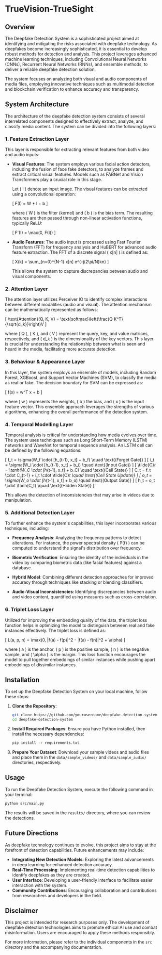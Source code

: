 
# TrueVision-TrueSight

## Overview

The Deepfake Detection System is a sophisticated project aimed at identifying and mitigating the risks associated with deepfake technology. As deepfakes become increasingly sophisticated, it is essential to develop robust methods for detection and analysis. This project leverages advanced machine learning techniques, including Convolutional Neural Networks (CNNs), Recurrent Neural Networks (RNNs), and ensemble methods, to deliver a reliable deepfake detection solution.

The system focuses on analyzing both visual and audio components of media files, employing innovative techniques such as multimodal detection and blockchain verification to enhance accuracy and transparency.

## System Architecture

The architecture of the deepfake detection system consists of several interrelated components designed to effectively extract, analyze, and classify media content. The system can be divided into the following layers:

### 1. **Feature Extraction Layer**

This layer is responsible for extracting relevant features from both video and audio inputs:

- **Visual Features**: The system employs various facial action detectors, including the fusion of face fake detectors, to analyze frames and extract critical visual features. Models such as FABNet and Vision Transformers play a crucial role in this stage.

    Let \( I \) denote an input image. The visual features can be extracted using a convolutional operation:

    \[
    F(I) = W * I + b
    \]

    where \( W \) is the filter (kernel) and \( b \) is the bias term. The resulting features are then passed through non-linear activation functions, typically ReLU:

    \[
    F'(I) = \max(0, F(I))
    \]

- **Audio Features**: The audio input is processed using Fast Fourier Transform (FFT) for frequency analysis and HuBERT for advanced audio feature extraction. The FFT of a discrete signal \( x[n] \) is defined as:

    \[
    X(k) = \sum_{n=0}^{N-1} x[n] e^{-j(2\pi/N)kn}
    \]

    This allows the system to capture discrepancies between audio and visual components.

### 2. **Attention Layer**

The attention layer utilizes Perceiver IO to identify complex interactions between different modalities (audio and visual). The attention mechanism can be mathematically represented as follows:

\[
\text{Attention}(Q, K, V) = \text{softmax}\left(\frac{Q K^T}{\sqrt{d_k}}\right)V
\]

where \( Q \), \( K \), and \( V \) represent the query, key, and value matrices, respectively, and \( d_k \) is the dimensionality of the key vectors. This layer is crucial for understanding the relationship between what is seen and heard in the media, facilitating more accurate detection.

### 3. **Behaviour & Appearance Layer**

In this layer, the system employs an ensemble of models, including Random Forest, XGBoost, and Support Vector Machines (SVM), to classify the media as real or fake. The decision boundary for SVM can be expressed as:

\[
f(x) = w^T x + b
\]

where \( w \) represents the weights, \( b \) the bias, and \( x \) is the input feature vector. This ensemble approach leverages the strengths of various algorithms, enhancing the overall performance of the detection system.

### 4. **Temporal Modelling Layer**

Temporal analysis is critical for understanding how media evolves over time. The system uses techniques such as Long Short-Term Memory (LSTM) networks and WaveNet for temporal sequence analysis. An LSTM cell can be defined by the following equations:

\[
f_t = \sigma(W_f \cdot [h_{t-1}, x_t] + b_f) \quad \text{(Forget Gate)}
\]
\[
i_t = \sigma(W_i \cdot [h_{t-1}, x_t] + b_i) \quad \text{(Input Gate)}
\]
\[
\tilde{C}_t = \tanh(W_C \cdot [h_{t-1}, x_t] + b_C) \quad \text{(Cell State)}
\]
\[
C_t = f_t \cdot C_{t-1} + i_t \cdot \tilde{C}_t \quad \text{(Cell State Update)}
\]
\[
o_t = \sigma(W_o \cdot [h_{t-1}, x_t] + b_o) \quad \text{(Output Gate)}
\]
\[
h_t = o_t \cdot \tanh(C_t) \quad \text{(Hidden State)}
\]

This allows the detection of inconsistencies that may arise in videos due to manipulation.

### 5. **Additional Detection Layer**

To further enhance the system's capabilities, this layer incorporates various techniques, including:

- **Frequency Analysis**: Analyzing the frequency patterns to detect alterations. For instance, the power spectral density \( P(f) \) can be computed to understand the signal's distribution over frequency.
  
- **Biometric Verification**: Ensuring the identity of the individuals in the video by comparing biometric data (like facial features) against a database.

- **Hybrid Model**: Combining different detection approaches for improved accuracy through techniques like stacking or blending classifiers.

- **Audio-Visual Inconsistencies**: Identifying discrepancies between audio and video content, quantified using measures such as cross-correlation.

### 6. **Triplet Loss Layer**

Utilized for improving the embedding quality of the data, the triplet loss function helps in optimizing the model to distinguish between real and fake instances effectively. The triplet loss is defined as:

\[
L(a, p, n) = \max(0, \|f(a) - f(p)\|^2 - \|f(a) - f(n)\|^2 + \alpha)
\]

where \( a \) is the anchor, \( p \) is the positive sample, \( n \) is the negative sample, and \( \alpha \) is the margin. This loss function encourages the model to pull together embeddings of similar instances while pushing apart embeddings of dissimilar instances.

## Installation

To set up the Deepfake Detection System on your local machine, follow these steps:

1. **Clone the Repository**:
   ```bash
   git clone https://github.com/yourusername/deepfake-detection-system.git
   cd deepfake-detection-system
   ```

2. **Install Required Packages**:
   Ensure you have Python installed, then install the necessary dependencies:
   ```bash
   pip install -r requirements.txt
   ```

3. **Prepare Your Dataset**:
   Download your sample videos and audio files and place them in the `data/sample_videos/` and `data/sample_audio/` directories, respectively.

## Usage

To run the Deepfake Detection System, execute the following command in your terminal:
```bash
python src/main.py
```
The results will be saved in the `results/` directory, where you can review the detections.

## Future Directions

As deepfake technology continues to evolve, this project aims to stay at the forefront of detection capabilities. Future enhancements may include:

- **Integrating New Detection Models**: Exploring the latest advancements in deep learning for enhanced detection accuracy.
- **Real-Time Processing**: Implementing real-time detection capabilities to identify deepfakes as they are created.
- **User Interface**: Developing a user-friendly interface to facilitate easier interaction with the system.
- **Community Contributions**: Encouraging collaboration and contributions from researchers and developers in the field.

## Disclaimer

This project is intended for research purposes only. The development of deepfake detection technologies aims to promote ethical AI use and combat misinformation. Users are encouraged to apply these methods responsibly.

For more information, please refer to the individual components in the `src` directory and the accompanying documentation.
